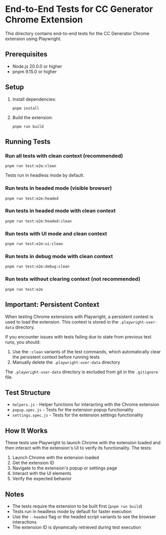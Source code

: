 # End-to-End Tests for CC Generator Chrome Extension

This directory contains end-to-end tests for the CC Generator Chrome extension using Playwright.

## Prerequisites

- Node.js 20.0.0 or higher
- pnpm 9.15.0 or higher

## Setup

1. Install dependencies:

   ```
   pnpm install
   ```

2. Build the extension:
   ```
   pnpm run build
   ```

## Running Tests

### Run all tests with clean context (recommended)

```
pnpm run test:e2e:clean
```

Tests run in headless mode by default.

### Run tests in headed mode (visible browser)

```
pnpm run test:e2e:headed
```

### Run tests in headed mode with clean context

```
pnpm run test:e2e:headed:clean
```

### Run tests with UI mode and clean context

```
pnpm run test:e2e:ui:clean
```

### Run tests in debug mode with clean context

```
pnpm run test:e2e:debug:clean
```

### Run tests without clearing context (not recommended)

```
pnpm run test:e2e
```

## Important: Persistent Context

When testing Chrome extensions with Playwright, a persistent context is used to load the extension. This context is stored in the `.playwright-user-data` directory.

If you encounter issues with tests failing due to state from previous test runs, you should:

1. Use the `:clean` variants of the test commands, which automatically clear the persistent context before running tests
2. Manually delete the `.playwright-user-data` directory

The `.playwright-user-data` directory is excluded from git in the `.gitignore` file.

## Test Structure

- `helpers.js` - Helper functions for interacting with the Chrome extension
- `popup.spec.js` - Tests for the extension popup functionality
- `settings.spec.js` - Tests for the extension settings functionality

## How It Works

These tests use Playwright to launch Chrome with the extension loaded and then interact with the extension's UI to verify its functionality. The tests:

1. Launch Chrome with the extension loaded
2. Get the extension ID
3. Navigate to the extension's popup or settings page
4. Interact with the UI elements
5. Verify the expected behavior

## Notes

- The tests require the extension to be built first (`pnpm run build`)
- Tests run in headless mode by default for faster execution
- Use the `--headed` flag or the headed script variants to see the browser interactions
- The extension ID is dynamically retrieved during test execution
